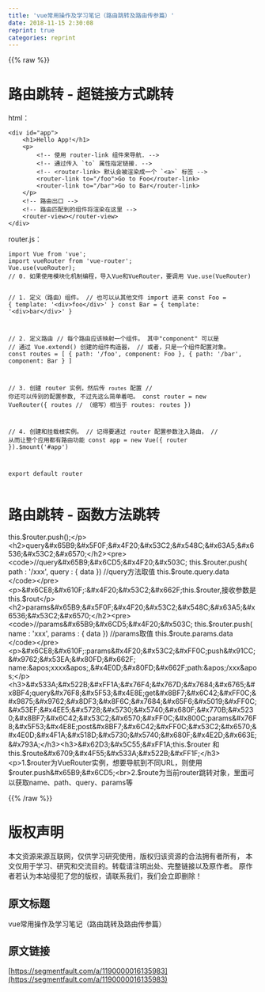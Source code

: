 ```yaml
---
title: 'vue常用操作及学习笔记（路由跳转及路由传参篇）' 
date: 2018-11-15 2:30:08
reprint: true
categories: reprint
---
```


{{% raw %}}
<h1><strong>&#x8DEF;&#x7531;&#x8DF3;&#x8F6C; - &#x8D85;&#x94FE;&#x63A5;&#x65B9;&#x5F0F;&#x8DF3;&#x8F6C;</strong></h1><p>html&#xFF1A;</p><pre><code>&lt;div id=&quot;app&quot;&gt;
    &lt;h1&gt;Hello App!&lt;/h1&gt;
    &lt;p&gt;
        &lt;!-- &#x4F7F;&#x7528; router-link &#x7EC4;&#x4EF6;&#x6765;&#x5BFC;&#x822A;. --&gt;
        &lt;!-- &#x901A;&#x8FC7;&#x4F20;&#x5165; `to` &#x5C5E;&#x6027;&#x6307;&#x5B9A;&#x94FE;&#x63A5;. --&gt;
        &lt;!-- &lt;router-link&gt; &#x9ED8;&#x8BA4;&#x4F1A;&#x88AB;&#x6E32;&#x67D3;&#x6210;&#x4E00;&#x4E2A; `&lt;a&gt;` &#x6807;&#x7B7E; --&gt;
        &lt;router-link to=&quot;/foo&quot;&gt;Go to Foo&lt;/router-link&gt;
        &lt;router-link to=&quot;/bar&quot;&gt;Go to Bar&lt;/router-link&gt;
    &lt;/p&gt;
    &lt;!-- &#x8DEF;&#x7531;&#x51FA;&#x53E3; --&gt;
    &lt;!-- &#x8DEF;&#x7531;&#x5339;&#x914D;&#x5230;&#x7684;&#x7EC4;&#x4EF6;&#x5C06;&#x6E32;&#x67D3;&#x5728;&#x8FD9;&#x91CC; --&gt;
    &lt;router-view&gt;&lt;/router-view&gt;
&lt;/div&gt;
</code></pre><p>router.js&#xFF1A;</p><pre><code>import Vue from &apos;vue&apos;;
import vueRouter from &apos;vue-router&apos;;
Vue.use(vueRouter);
// 0. &#x5982;&#x679C;&#x4F7F;&#x7528;&#x6A21;&#x5757;&#x5316;&#x673A;&#x5236;&#x7F16;&#x7A0B;&#xFF0C;&#x5BFC;&#x5165;Vue&#x548C;VueRouter&#xFF0C;&#x8981;&#x8C03;&#x7528; Vue.use(VueRouter)
 
// 1. &#x5B9A;&#x4E49;&#xFF08;&#x8DEF;&#x7531;&#xFF09;&#x7EC4;&#x4EF6;&#x3002;
// &#x4E5F;&#x53EF;&#x4EE5;&#x4ECE;&#x5176;&#x4ED6;&#x6587;&#x4EF6; import &#x8FDB;&#x6765;
const Foo = { template: &apos;&lt;div&gt;foo&lt;/div&gt;&apos; }
const Bar = { template: &apos;&lt;div&gt;bar&lt;/div&gt;&apos; }
 
// 2. &#x5B9A;&#x4E49;&#x8DEF;&#x7531;
// &#x6BCF;&#x4E2A;&#x8DEF;&#x7531;&#x5E94;&#x8BE5;&#x6620;&#x5C04;&#x4E00;&#x4E2A;&#x7EC4;&#x4EF6;&#x3002; &#x5176;&#x4E2D;&quot;component&quot; &#x53EF;&#x4EE5;&#x662F;
// &#x901A;&#x8FC7; Vue.extend() &#x521B;&#x5EFA;&#x7684;&#x7EC4;&#x4EF6;&#x6784;&#x9020;&#x5668;&#xFF0C;
// &#x6216;&#x8005;&#xFF0C;&#x53EA;&#x662F;&#x4E00;&#x4E2A;&#x7EC4;&#x4EF6;&#x914D;&#x7F6E;&#x5BF9;&#x8C61;&#x3002;
const routes = [
    { path: &apos;/foo&apos;, component: Foo },
    { path: &apos;/bar&apos;, component: Bar }
]
 
// 3. &#x521B;&#x5EFA; router &#x5B9E;&#x4F8B;&#xFF0C;&#x7136;&#x540E;&#x4F20; `routes` &#x914D;&#x7F6E;
// &#x4F60;&#x8FD8;&#x53EF;&#x4EE5;&#x4F20;&#x522B;&#x7684;&#x914D;&#x7F6E;&#x53C2;&#x6570;, &#x4E0D;&#x8FC7;&#x5148;&#x8FD9;&#x4E48;&#x7B80;&#x5355;&#x7740;&#x5427;&#x3002;
const router = new VueRouter({
    routes // &#xFF08;&#x7F29;&#x5199;&#xFF09;&#x76F8;&#x5F53;&#x4E8E; routes: routes
})
 
// 4. &#x521B;&#x5EFA;&#x548C;&#x6302;&#x8F7D;&#x6839;&#x5B9E;&#x4F8B;&#x3002;
// &#x8BB0;&#x5F97;&#x8981;&#x901A;&#x8FC7; router &#x914D;&#x7F6E;&#x53C2;&#x6570;&#x6CE8;&#x5165;&#x8DEF;&#x7531;&#xFF0C;
// &#x4ECE;&#x800C;&#x8BA9;&#x6574;&#x4E2A;&#x5E94;&#x7528;&#x90FD;&#x6709;&#x8DEF;&#x7531;&#x529F;&#x80FD;
const app = new Vue({
    router
}).$mount(&apos;#app&apos;)
 

export default router
</code></pre><h1><strong>&#x8DEF;&#x7531;&#x8DF3;&#x8F6C; - &#x51FD;&#x6570;&#x65B9;&#x6CD5;&#x8DF3;&#x8F6C;</strong></h1><p>this.$router.push();</p><h2>query&#x65B9;&#x5F0F;&#x4F20;&#x53C2;&#x548C;&#x63A5;&#x6536;&#x53C2;&#x6570;</h2><pre><code>//query&#x65B9;&#x6CD5;&#x4F20;&#x503C;
this.$router.push( path : &apos;/xxx&apos;, query : { data })
//query&#x65B9;&#x6CD5;&#x53D6;&#x503C;
this.$route.query.data
</code></pre><p>&#x6CE8;&#x610F;:&#x4F20;&#x53C2;&#x662F;this.$router,&#x63A5;&#x6536;&#x53C2;&#x6570;&#x662F;this.$rout</p><h2>params&#x65B9;&#x5F0F;&#x4F20;&#x53C2;&#x548C;&#x63A5;&#x6536;&#x53C2;&#x6570;</h2><pre><code>//params&#x65B9;&#x6CD5;&#x4F20;&#x503C;
this.$router.push( name : &apos;xxx&apos;, params : { data })
//params&#x53D6;&#x503C;
this.$route.params.data
</code></pre><p>&#x6CE8;&#x610F;:params&#x4F20;&#x53C2;&#xFF0C;push&#x91CC;&#x9762;&#x53EA;&#x80FD;&#x662F; name:&apos;xxxx&apos;,&#x4E0D;&#x80FD;&#x662F;path:&apos;/xxx&apos;</p><h3>&#x533A;&#x522B;&#xFF1A;&#x76F4;&#x767D;&#x7684;&#x6765;&#x8BF4;query&#x76F8;&#x5F53;&#x4E8E;get&#x8BF7;&#x6C42;&#xFF0C;&#x9875;&#x9762;&#x8DF3;&#x8F6C;&#x7684;&#x65F6;&#x5019;&#xFF0C;&#x53EF;&#x4EE5;&#x5728;&#x5730;&#x5740;&#x680F;&#x770B;&#x5230;&#x8BF7;&#x6C42;&#x53C2;&#x6570;&#xFF0C;&#x800C;params&#x76F8;&#x5F53;&#x4E8E;post&#x8BF7;&#x6C42;&#xFF0C;&#x53C2;&#x6570;&#x4E0D;&#x4F1A;&#x518D;&#x5730;&#x5740;&#x680F;&#x4E2D;&#x663E;&#x793A;</h3><h3>&#x62D3;&#x5C55;&#xFF1A;this.$router &#x548C;this.$route&#x6709;&#x4F55;&#x533A;&#x522B;&#xFF1F;</h3><p>1.$router&#x4E3A;VueRouter&#x5B9E;&#x4F8B;&#xFF0C;&#x60F3;&#x8981;&#x5BFC;&#x822A;&#x5230;&#x4E0D;&#x540C;URL&#xFF0C;&#x5219;&#x4F7F;&#x7528;$router.push&#x65B9;&#x6CD5;<br>2.$route&#x4E3A;&#x5F53;&#x524D;router&#x8DF3;&#x8F6C;&#x5BF9;&#x8C61;&#xFF0C;&#x91CC;&#x9762;&#x53EF;&#x4EE5;&#x83B7;&#x53D6;name&#x3001;path&#x3001;query&#x3001;params&#x7B49;</p>
{{% /raw %}}

# 版权声明
本文资源来源互联网，仅供学习研究使用，版权归该资源的合法拥有者所有，
本文仅用于学习、研究和交流目的。转载请注明出处、完整链接以及原作者。
原作者若认为本站侵犯了您的版权，请联系我们，我们会立即删除！

## 原文标题
vue常用操作及学习笔记（路由跳转及路由传参篇）

## 原文链接
[https://segmentfault.com/a/1190000016135983](https://segmentfault.com/a/1190000016135983)

